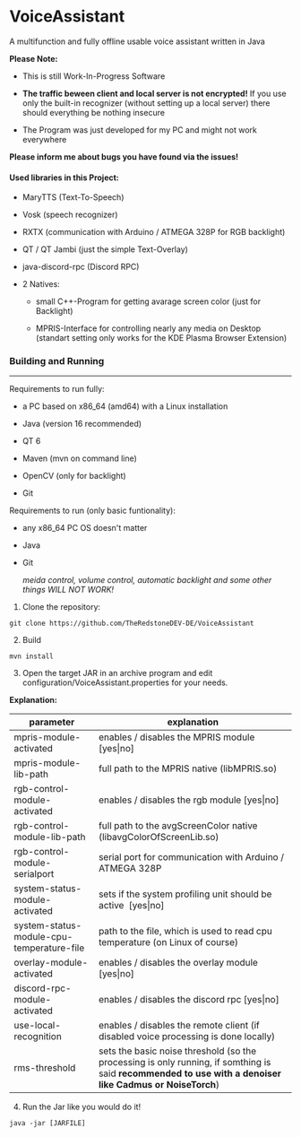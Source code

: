 # VoiceAssistant

A multifunction and fully offline usable voice assistant written in Java



**Please Note:**

- This is still Work-In-Progress Software

- **The traffic beween client and local server is not encrypted!** If you use only the built-in recognizer (without setting up a local server) there should everything be nothing insecure

- The Program was just developed for my PC and might not work everywhere

**Please inform me about bugs you have found via the issues!**

#### Used libraries in this Project:

- MaryTTS (Text-To-Speech)

- Vosk (speech recognizer)

- RXTX (communication with Arduino / ATMEGA 328P for RGB backlight)

- QT / QT Jambi (just the simple Text-Overlay)

- java-discord-rpc (Discord RPC)

- 2 Natives:
  
  - small C++-Program for getting avarage screen color (just for Backlight)
  
  - MPRIS-Interface for controlling nearly any media on Desktop (standart setting only works for the KDE Plasma Browser Extension)



### Building and Running

---

Requirements to run fully:

- a PC based on x86_64 (amd64) with a Linux installation

- Java (version 16 recommended)

- QT 6

- Maven (mvn on command line)

- OpenCV (only for backlight)

- Git

Requirements to run (only basic funtionality):

- any x86_64 PC OS doesn't matter

- Java

- Git
  
  *meida control, volume control, automatic backlight and some other things WILL NOT WORK!*



1. Clone the repository:

`git clone https://github.com/TheRedstoneDEV-DE/VoiceAssistant` 

2. Build

`mvn install`

3. Open the target JAR in an archive program and edit configuration/VoiceAssistant.properties for your needs.

**Explanation:**

| parameter                                 | explanation                                                                                                                                              |
| ----------------------------------------- | -------------------------------------------------------------------------------------------------------------------------------------------------------- |
| mpris-module-activated                    | enables / disables the MPRIS module [yes\|no]                                                                                                            |
| mpris-module-lib-path                     | full path to the MPRIS native (libMPRIS.so)                                                                                                              |
| rgb-control-module-activated              | enables / disables the rgb module [yes\|no]                                                                                                              |
| rgb-control-module-lib-path               | full path to the avgScreenColor native (libavgColorOfScreenLib.so)                                                                                       |
| rgb-control-module-serialport             | serial port for communication with Arduino / ATMEGA 328P                                                                                                 |
| system-status-module-activated            | sets if the system profiling unit should be active  [yes\|no]                                                                                            |
| system-status-module-cpu-temperature-file | path to the file, which is used to read cpu temperature (on Linux of course)                                                                             |
| overlay-module-activated                  | enables / disables the overlay module [yes\|no]                                                                                                          |
| discord-rpc-module-activated              | enables / disables the discord rpc [yes\|no]                                                                                                             |
| use-local-recognition                     | enables / disables the remote client (if disabled voice processing is done locally)                                                                      |
| rms-threshold                             | sets the basic noise threshold (so the processing is only running, if somthing is said **recommended to use with a denoiser like Cadmus or NoiseTorch**) |

4. Run the Jar like you would do it!

`java -jar [JARFILE]`

